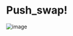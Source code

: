 # Push_swap!
![image](https://media.discordapp.net/attachments/874325817541423125/955787710767964191/unknown.png)
